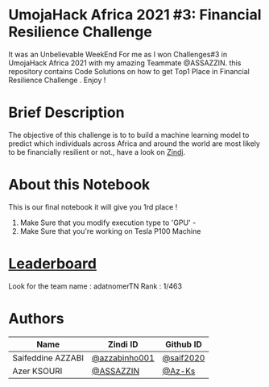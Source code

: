 # UmojaHack Africa 2021 #3: Financial Resilience Challenge 
It was an Unbelievable WeekEnd For me as I won Challenges#3 in UmojaHack Africa 2021 with my amazing Teammate @ASSAZZIN.
this repository contains Code Solutions on how to get Top1 Place in Financial Resilience Challenge  . Enjoy !

# Brief Description
The objective of this challenge is to to build a machine learning model to predict which individuals across Africa and around the world are most likely to be financially resilient or not., have a look on <a  href="https://zindi.africa/hackathons/umojahack-africa-2021-3-financial-health-challenge-beginner">Zindi</a>.

# About this Notebook
This is our final notebook it will give you 1rd place !

1. Make Sure that you modify execution type to 'GPU' -
2. Make Sure that you're working on Tesla P100 Machine

# <a  href="https://zindi.africa/hackathons/umojahack-africa-2021-3-financial-health-challenge-beginner/leaderboard">Leaderboard</a>
Look for the team name : adatnomerTN
Rank : 1/463

# Authors
<div align="center">
  <table>
    <thead>
    <tr>
    <th>Name</th>
    <th>Zindi ID</th>
    <th>Github ID</th>
    </tr>
    </thead>
    <tbody>
    <tr>
    <td>Saifeddine AZZABI</td>
    <td><a href="https://zindi.africa/users/azzabinho001" rel="nofollow">@azzabinho001</a></td>
    <td><a href="https://github.com/saif2020">@saif2020</a></td>
    </tr>
    <tr>
    <td>Azer KSOURI</td>
    <td><a href="https://zindi.africa/users/ASSAZZIN" rel="nofollow">@ASSAZZIN</a></td>
    <td><a href="https://github.com/Az-Ks">@Az-Ks</a></td>  
  </table>  
</div>  
